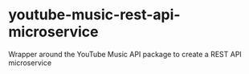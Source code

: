 # youtube-music-rest-api-microservice
Wrapper around the YouTube Music API package to create a REST API microservice
